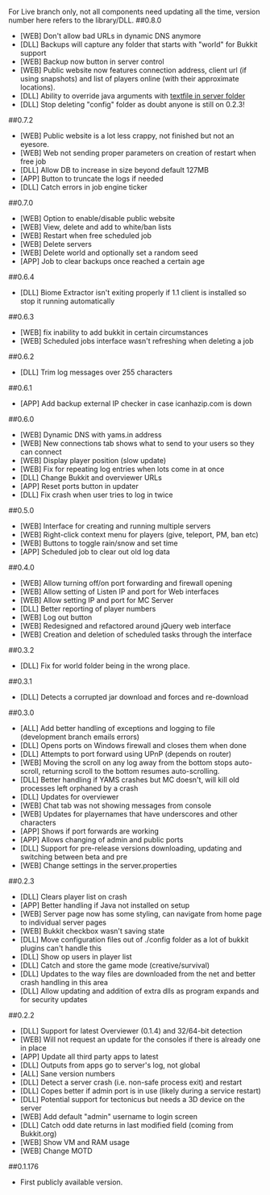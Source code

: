 For Live branch only, not all components need updating all the time, version number here refers to the library/DLL.
##0.8.0
  * [WEB] Don't allow bad URLs in dynamic DNS anymore
  * [DLL] Backups will capture any folder that starts with "world" for Bukkit support
  * [WEB] Backup now button in server control
  * [WEB] Public website now features connection address, client url (if using snapshots) and list of players online (with their approximate locations).
  * [DLL] Ability to override java arguments with [textfile in server folder](https://github.com/richardbenson/YAMS/wiki/Specifying-your-own-launch-options)
  * [DLL] Stop deleting "config" folder as doubt anyone is still on 0.2.3!

##0.7.2
  * [WEB] Public website is a lot less crappy, not finished but not an eyesore.
  * [WEB] Web not sending proper parameters on creation of restart when free job
  * [DLL] Allow DB to increase in size beyond default 127MB
  * [APP] Button to truncate the logs if needed
  * [DLL] Catch errors in job engine ticker

##0.7.0 
  * [WEB] Option to enable/disable public website
  * [WEB] View, delete and add to white/ban lists
  * [WEB] Restart when free scheduled job
  * [WEB] Delete servers
  * [WEB] Delete world and optionally set a random seed
  * [APP] Job to clear backups once reached a certain age

##0.6.4
  * [DLL] Biome Extractor isn't exiting properly if 1.1 client is installed so stop it running automatically

##0.6.3
  * [WEB] fix inability to add bukkit in certain circumstances
  * [WEB] Scheduled jobs interface wasn't refreshing when deleting a job

##0.6.2
  * [DLL] Trim log messages over 255 characters

##0.6.1
  * [APP] Add backup external IP checker in case icanhazip.com is down

##0.6.0
  * [WEB] Dynamic DNS with yams.in address
  * [WEB] New connections tab shows what to send to your users so they can connect
  * [WEB] Display player position (slow update)
  * [WEB] Fix for repeating log entries when lots come in at once
  * [DLL] Change Bukkit and overviewer URLs
  * [APP] Reset ports button in updater
  * [DLL] Fix crash when user tries to log in twice

##0.5.0 
  * [WEB] Interface for creating and running multiple servers
  * [WEB] Right-click context menu for players (give, teleport, PM, ban etc)
  * [WEB] Buttons to toggle rain/snow and set time
  * [APP] Scheduled job to clear out old log data

##0.4.0
  * [WEB] Allow turning off/on port forwarding and firewall opening
  * [WEB] Allow setting of Listen IP and port for Web interfaces
  * [WEB] Allow setting IP and port for MC Server
  * [DLL] Better reporting of player numbers
  * [WEB] Log out button
  * [WEB] Redesigned and refactored around jQuery web interface
  * [WEB] Creation and deletion of scheduled tasks through the interface

##0.3.2
  * [DLL] Fix for world folder being in the wrong place.

##0.3.1
  * [DLL] Detects a corrupted jar download and forces and re-download

##0.3.0
  * [ALL] Add better handling of exceptions and logging to file (development branch emails errors)
  * [DLL] Opens ports on Windows firewall and closes them when done
  * [DLL] Attempts to port forward using UPnP (depends on router)
  * [WEB] Moving the scroll on any log away from the bottom stops auto-scroll, returning scroll to the bottom resumes auto-scrolling.
  * [DLL] Better handling if YAMS crashes but MC doesn't, will kill old processes left orphaned by a crash
  * [DLL] Updates for overviewer
  * [WEB] Chat tab was not showing messages from console
  * [WEB] Updates for playernames that have underscores and other characters
  * [APP] Shows if port forwards are working
  * [APP] Allows changing of admin and public ports
  * [DLL] Support for pre-release versions downloading, updating and switching between beta and pre
  * [WEB] Change settings in the server.properties

##0.2.3
  * [DLL] Clears player list on crash
  * [APP] Better handling if Java not installed on setup
  * [WEB] Server page now has some styling, can navigate from home page to individual server pages
  * [WEB] Bukkit checkbox wasn't saving state
  * [DLL] Move configuration files out of ./config folder as a lot of bukkit plugins can't handle this
  * [DLL] Show op users in player list
  * [DLL] Catch and store the game mode (creative/survival)
  * [DLL] Updates to the way files are downloaded from the net and better crash handling in this area
  * [DLL] Allow updating and addition of extra dlls as program expands and for security updates

##0.2.2
  * [DLL] Support for latest Overviewer (0.1.4) and 32/64-bit detection
  * [WEB] Will not request an update for the consoles if there is already one in place
  * [APP] Update all third party apps to latest
  * [DLL] Outputs from apps go to server's log, not global
  * [ALL] Sane version numbers
  * [DLL] Detect a server crash (i.e. non-safe process exit) and restart
  * [DLL] Copes better if admin port is in use (likely during a service restart)
  * [DLL] Potential support for tectonicus but needs a 3D device on the server
  * [WEB] Add default "admin" username to login screen
  * [DLL] Catch odd date returns in last modified field (coming from Bukkit.org)
  * [WEB] Show VM and RAM usage
  * [WEB] Change MOTD

##0.1.176
  * First publicly available version.